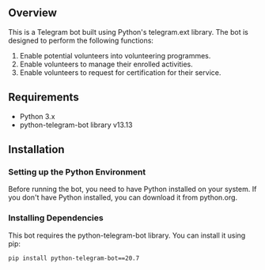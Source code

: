 ## Overview
This is a  Telegram bot built using Python's telegram.ext library. The bot is designed to perform the following functions:

1. Enable potential volunteers into volunteering programmes.
2. Enable volunteers to manage their enrolled activities.
3. Enable volunteers to request for certification for their service.

## Requirements
- Python 3.x
- python-telegram-bot library v13.13

## Installation

### Setting up the Python Environment
Before running the bot, you need to have Python installed on your system. If you don't have Python installed, you can download it from python.org.

### Installing Dependencies
This bot requires the python-telegram-bot library. You can install it using pip:

```bash
pip install python-telegram-bot==20.7
```